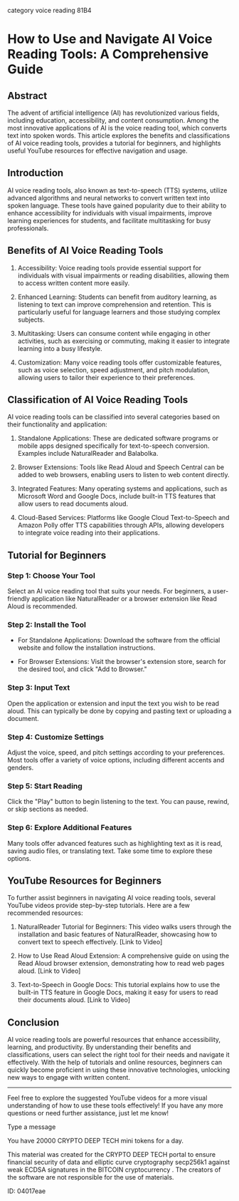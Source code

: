 category voice reading 81B4
# How to Use and Navigate AI Voice Reading Tools: A Comprehensive Guide



## Abstract



The advent of artificial intelligence (AI) has revolutionized various fields, including education, accessibility, and content consumption. Among the most innovative applications of AI is the voice reading tool, which converts text into spoken words. This article explores the benefits and classifications of AI voice reading tools, provides a tutorial for beginners, and highlights useful YouTube resources for effective navigation and usage.



## Introduction



AI voice reading tools, also known as text-to-speech (TTS) systems, utilize advanced algorithms and neural networks to convert written text into spoken language. These tools have gained popularity due to their ability to enhance accessibility for individuals with visual impairments, improve learning experiences for students, and facilitate multitasking for busy professionals.



## Benefits of AI Voice Reading Tools



1. Accessibility: Voice reading tools provide essential support for individuals with visual impairments or reading disabilities, allowing them to access written content more easily.



2. Enhanced Learning: Students can benefit from auditory learning, as listening to text can improve comprehension and retention. This is particularly useful for language learners and those studying complex subjects.



3. Multitasking: Users can consume content while engaging in other activities, such as exercising or commuting, making it easier to integrate learning into a busy lifestyle.



4. Customization: Many voice reading tools offer customizable features, such as voice selection, speed adjustment, and pitch modulation, allowing users to tailor their experience to their preferences.



## Classification of AI Voice Reading Tools



AI voice reading tools can be classified into several categories based on their functionality and application:



1. Standalone Applications: These are dedicated software programs or mobile apps designed specifically for text-to-speech conversion. Examples include NaturalReader and Balabolka.



2. Browser Extensions: Tools like Read Aloud and Speech Central can be added to web browsers, enabling users to listen to web content directly.



3. Integrated Features: Many operating systems and applications, such as Microsoft Word and Google Docs, include built-in TTS features that allow users to read documents aloud.



4. Cloud-Based Services: Platforms like Google Cloud Text-to-Speech and Amazon Polly offer TTS capabilities through APIs, allowing developers to integrate voice reading into their applications.



## Tutorial for Beginners



### Step 1: Choose Your Tool



Select an AI voice reading tool that suits your needs. For beginners, a user-friendly application like NaturalReader or a browser extension like Read Aloud is recommended.



### Step 2: Install the Tool



- For Standalone Applications: Download the software from the official website and follow the installation instructions.

- For Browser Extensions: Visit the browser's extension store, search for the desired tool, and click "Add to Browser."



### Step 3: Input Text



Open the application or extension and input the text you wish to be read aloud. This can typically be done by copying and pasting text or uploading a document.



### Step 4: Customize Settings



Adjust the voice, speed, and pitch settings according to your preferences. Most tools offer a variety of voice options, including different accents and genders.



### Step 5: Start Reading



Click the "Play" button to begin listening to the text. You can pause, rewind, or skip sections as needed.



### Step 6: Explore Additional Features



Many tools offer advanced features such as highlighting text as it is read, saving audio files, or translating text. Take some time to explore these options.



## YouTube Resources for Beginners



To further assist beginners in navigating AI voice reading tools, several YouTube videos provide step-by-step tutorials. Here are a few recommended resources:



1. NaturalReader Tutorial for Beginners: This video walks users through the installation and basic features of NaturalReader, showcasing how to convert text to speech effectively. [Link to Video]



2. How to Use Read Aloud Extension: A comprehensive guide on using the Read Aloud browser extension, demonstrating how to read web pages aloud. [Link to Video]



3. Text-to-Speech in Google Docs: This tutorial explains how to use the built-in TTS feature in Google Docs, making it easy for users to read their documents aloud. [Link to Video]



## Conclusion



AI voice reading tools are powerful resources that enhance accessibility, learning, and productivity. By understanding their benefits and classifications, users can select the right tool for their needs and navigate it effectively. With the help of tutorials and online resources, beginners can quickly become proficient in using these innovative technologies, unlocking new ways to engage with written content.



---



Feel free to explore the suggested YouTube videos for a more visual understanding of how to use these tools effectively! If you have any more questions or need further assistance, just let me know!



Type a message

You have 20000 CRYPTO DEEP TECH mini tokens for a day.


This material was created for the  CRYPTO DEEP TECH portal  to ensure financial security of data and elliptic curve cryptography  secp256k1 against weak ECDSA  signatures   in the  BITCOIN cryptocurrency . The creators of the software are not responsible for the use of materials.

 ID: 04017eae

